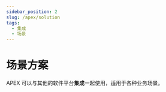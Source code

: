 ```yaml
---
sidebar_position: 2
slug: /apex/solution
tags:
  - 集成
  - 场景
---
```


# 场景方案

APEX 可以与其他的软件平台**集成**一起使用，适用于各种业务场景。



